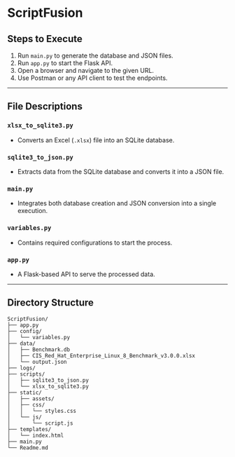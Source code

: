 # ScriptFusion

## Steps to Execute

1. Run `main.py` to generate the database and JSON files.
2. Run `app.py` to start the Flask API.
3. Open a browser and navigate to the given URL.
4. Use Postman or any API client to test the endpoints.

---

## File Descriptions

### `xlsx_to_sqlite3.py`
- Converts an Excel (`.xlsx`) file into an SQLite database.

### `sqlite3_to_json.py`
- Extracts data from the SQLite database and converts it into a JSON file.

### `main.py`
- Integrates both database creation and JSON conversion into a single execution.

### `variables.py`
- Contains required configurations to start the process.

### `app.py`
- A Flask-based API to serve the processed data.


---

## Directory Structure
```
ScriptFusion/
├── app.py
├── config/
│   └── variables.py
├── data/
│   ├── Benchmark.db
│   ├── CIS_Red_Hat_Enterprise_Linux_8_Benchmark_v3.0.0.xlsx
│   └── output.json
├── logs/
├── scripts/
│   ├── sqlite3_to_json.py
│   └── xlsx_to_sqlite3.py
├── static/
│   ├── assets/
│   ├── css/
│   │   └── styles.css
│   └── js/
│       └── script.js
├── templates/
│   └── index.html
├── main.py
└── Readme.md
```
